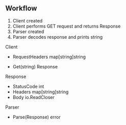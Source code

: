 
## Workflow

1. Client created
2. Client performs GET request and returns Response
3. Parser created
4. Parser decodes response and prints string

Client
  + RequestHeaders map[string]string
  - Get(string) Response

Response
  + StatusCode int
  + Headers map[string]string
  + Body io.ReadCloser

Parser
  - Parse(Response) error
